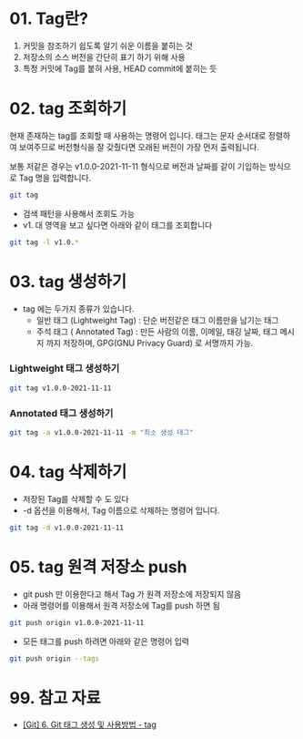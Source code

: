 # 01.  Tag란?

1. 커밋을 참조하기 쉽도록 알기 쉬운 이름을 붙히는 것
2. 저장소의 소스 버전을 간단히 표기 하기 위해 사용
3. 특정 커밋에 Tag를 붙혀 사용, HEAD commit에 붙히는 듯

# 02. **tag 조회하기**

현재 존재하는 tag를 조회할 때 사용하는 명령어 입니다. 태그는 문자 순서대로 정렬하여 보여주므로 버전형식을 잘 갖췄다면 오래된 버전이 가장 먼저 출력됩니다.

보통 저같은 경우는 v1.0.0-2021-11-11 형식으로 버전과 날짜를 같이 기입하는 방식으로 Tag 명을 입력합니다.

```bash
git tag

```

- 검색 패턴을 사용해서 조회도 가능
- v1. 대 영역을 보고 싶다면 아래와 같이 태그를 조회합니다

```bash
git tag -l v1.0.*
```

# 03. **tag 생성하기**

- tag 에는 두가지 종류가 있습니다.
  - 일반 태그 (Lightweight Tag) : 단순 버전같은 태그 이름만을 남기는 태그
  - 주석 태그 ( Annotated Tag) : 만든 사람의 이름, 이메일, 태깅 날짜, 태그 메시지 까지 저장하며, GPG(GNU Privacy Guard) 로 서명까지 가능.

### Lightweight 태그 생성하기

```bash
git tag v1.0.0-2021-11-11

```

### Annotated 태그 생성하기

```bash
git tag -a v1.0.0-2021-11-11 -m "최소 생성 태그"
```

# 04. **tag 삭제하기**

- 저장된 Tag를 삭제할 수 도 있다
- -d 옵션을 이용해서, Tag 이름으로 삭제하는 명령어 입니다.

```bash
git tag -d v1.0.0-2021-11-11
```

# 05. **tag 원격 저장소 push**

- git push 만 이용한다고 해서 Tag 가 원격 저장소에 저장되지 않음
- 아래 명령어를 이용해서 원격 저장소에 Tag를 push 하면 됨

```bash
git push origin v1.0.0-2021-11-11
```

- 모든 태그를 push 하려면 아래와 같은 명령어 입력

```bash
git push origin --tags
```

# 99. 참고 자료

- [[Git] 6. Git 태그 생성 및 사용방법 - tag](https://holjjack.tistory.com/213)
